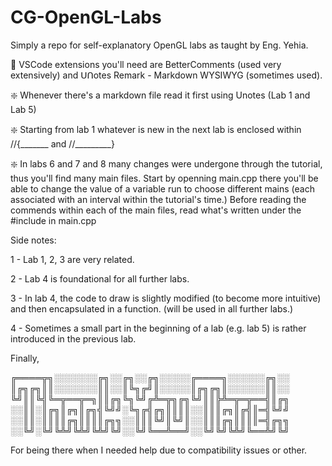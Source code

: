 # CG-OpenGL-Labs 
Simply a repo for self-explanatory OpenGL labs as taught by Eng. Yehia.

🚅 VSCode extensions you'll need are BetterComments (used very extensively) and ᑌᑎotes Remark - Markdown WYSIWYG (sometimes used).

❇️ Whenever there's a markdown file read it first using Unotes (Lab 1 and Lab 5)

❇️ Starting from lab 1 whatever is new in the next lab is enclosed within //{_______ and //_________} 

❇️ In labs 6 and 7 and 8 many changes were undergone through the tutorial, thus you'll find many main files. Start by openning main.cpp 
there you'll be able to change the value of a variable run to choose different mains (each associated with an interval within the tutorial's time.) Before
reading the commends within each of the main files, read what's written under the #include in main.cpp

Side notes:

1 - Lab 1, 2, 3 are very related.

2 - Lab 4 is foundational for all further labs.

3 - In lab 4, the code to draw is slightly modified (to become more intuitive) and then encapsulated in a function. (will be used in all further labs.)

4 - Sometimes a small part in the beginning of a lab (e.g. lab 5) is rather introduced in the previous lab.

Finally,

╔════╦╗░░░░░░░╔╗░░╔╗░░╔╗░░░░░╔════╗░░░░░░╔╗░░
║╔╗╔╗║║░░░░░░░║║░░║╚╗╔╝║░░░░░║╔╗╔╗║░░░░░░║║░░
╚╝║║╚╣╚═╦══╦═╗║║╔╗╚╗╚╝╔╩═╦╗╔╗╚╝║║╠╩═╦═╦══╣║╔╗
░░║║░║╔╗║╔╗║╔╗╣╚╝╝░╚╗╔╣╔╗║║║║░░║║║╔╗║╔╣║═╣╚╝╝
░░║║░║║║║╔╗║║║║╔╗╗░░║║║╚╝║╚╝║░░║║║╔╗║║║║═╣╔╗╗
░░╚╝░╚╝╚╩╝╚╩╝╚╩╝╚╝░░╚╝╚══╩══╝░░╚╝╚╝╚╩╝╚══╩╝╚╝

For being there when I needed help due to compatibility issues or other.
